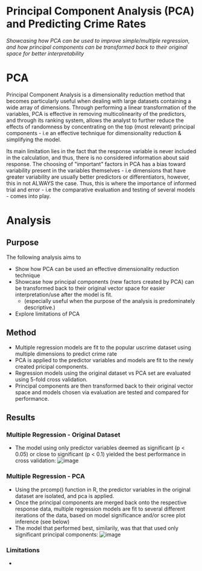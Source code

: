 # Principal Component Analysis (PCA) and Predicting Crime Rates
*Showcasing how PCA can be used to improve simple/multiple regression, and how principal components can be transformed back to their original space for better interpretability*

# PCA
Principal Component Analysis is a dimensionality reduction method that becomes particularly useful when dealing with large datasets containing a wide array of dimensions. Through performing a linear transformation of the variables, PCA is effective in removing multicolinearity of the predictors, and through its ranking system, allows the analyst to further reduce the effects of randomness by concentrating on the top (most relevant) principal components - i.e an effective technique for dimensionality reduction & simplifying the model. 

Its main limitation lies in the fact that the response variable is never included in the calculation, and thus, there is no considered information about said response. The choosing of "important" factors in PCA has a bias toward variability present in the variables themselves - i.e dimensions that have greater variability are usually better predictors or differentiators, however, this in not ALWAYS the case. Thus, this is where the importance of informed trial and error - i.e the comparative evaluation and testing of several models - comes into play.

# Analysis
## Purpose 
The following analysis aims to 
- Show how PCA can be used an effective dimensionality reduction technique
- Showcase how principal components (new factors created by PCA) can be transformed back to their original vector space for easier interpretation/use after the model is fit.
    - (especially useful when the purpose of the analysis is predominately descriptive.)
-  Explore limitations of PCA

## Method 
- Multiple regression models are fit to the popular uscrime dataset using multiple dimensions to predict crime rate
- PCA is applied to the predictor variables and models are fit to the newly created pricipal components.
- Regression models using the original dataset vs PCA set are evaluated using 5-fold cross validation.
- Principal components are then transformed back to their original vector space and models chosen via evaluation are tested and compared for performance.

## Results
### Multiple Regression - Original Dataset
- The model using only predictor variables deemed as significant (p < 0.05) or close to significant (p < 0.1) yielded the best performance in cross validation:
![image](https://github.com/a-memme/predicting_crime_pca/assets/79600550/c74b4b29-179f-4c13-a782-51cf7512791b)

### Multiple Regression - PCA 
- Using the prcomp() function in R, the predictor variables in the original dataset are isolated, and pca is applied.
- Once the principal components are merged back onto the respective response data, multiple regression models are fit to several different iterations of the data, based on model significance and/or scree plot inference (see below)
- The model that performed best, similarily, was that that used only significant principal components:
![image](https://github.com/a-memme/predicting_crime_pca/assets/79600550/dd9ff38f-d09b-472c-993f-2563ccb7951d)

### Limitations 
- 


